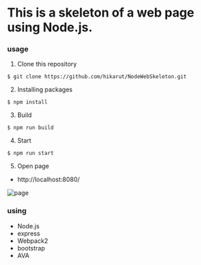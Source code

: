 # This is a skeleton of a web page using Node.js.

### usage
1. Clone this repository
```
$ git clone https://github.com/hikarut/NodeWebSkeleton.git
```
2. Installing packages
```
$ npm install
```
3. Build
```
$ npm run build
```
4. Start
```
$ npm run start
```
5. Open page
 * http://localhost:8080/

![page](https://qiita-image-store.s3.amazonaws.com/0/110485/fd72e606-b547-44fd-5891-0c3af68f71ae.png)

### using
* Node.js
* express
* Webpack2
 * bootstrap
 * AVA

